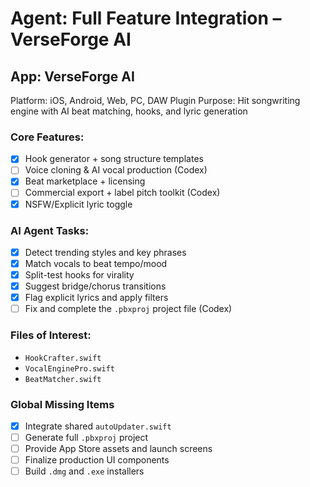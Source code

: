# Agent: Full Feature Integration – VerseForge AI

## App: VerseForge AI
Platform: iOS, Android, Web, PC, DAW Plugin
Purpose: Hit songwriting engine with AI beat matching, hooks, and lyric generation

### Core Features:
- [x] Hook generator + song structure templates
- [ ] Voice cloning & AI vocal production (Codex)
- [x] Beat marketplace + licensing
- [ ] Commercial export + label pitch toolkit (Codex)
- [x] NSFW/Explicit lyric toggle

### AI Agent Tasks:
- [x] Detect trending styles and key phrases
- [x] Match vocals to beat tempo/mood
- [x] Split-test hooks for virality
- [x] Suggest bridge/chorus transitions
- [x] Flag explicit lyrics and apply filters
- [ ] Fix and complete the `.pbxproj` project file (Codex)

### Files of Interest:
- `HookCrafter.swift`
- `VocalEnginePro.swift`
- `BeatMatcher.swift`

### Global Missing Items
- [x] Integrate shared `autoUpdater.swift`
- [ ] Generate full `.pbxproj` project
- [ ] Provide App Store assets and launch screens
- [ ] Finalize production UI components
- [ ] Build `.dmg` and `.exe` installers
